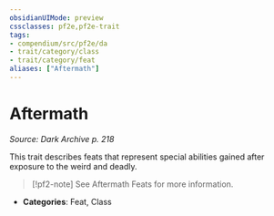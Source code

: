 ```yaml
---
obsidianUIMode: preview
cssclasses: pf2e,pf2e-trait
tags:
- compendium/src/pf2e/da
- trait/category/class
- trait/category/feat
aliases: ["Aftermath"]
---
```

# Aftermath  
*Source: Dark Archive p. 218*  

This trait describes feats that represent special abilities gained after exposure to the weird and deadly.

> [!pf2-note]
> See Aftermath Feats for more information.

- **Categories**: Feat, Class